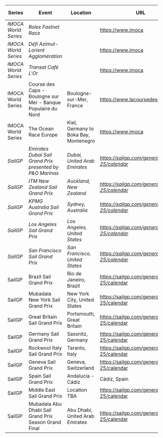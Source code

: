 | Series | Event | Location | URL | Start Date | End Date |
|---|---|---|---|---|---|
| *IMOCA World Series* | *Rolex Fastnet Race* |  | https://www.imoca | *2025-07* | *2025-07* |
| *IMOCA World Series* | *Défi Azimut-Lorient Agglomération* |  | https://www.imoca | *2025-09* | *2025-09* |
| *IMOCA World Series* | *Transat Café L'Or* |  | https://www.imoca | *2025-10* | *2025-10* |
| IMOCA World Series | Course des Caps - Boulogne sur Mer - Banque Populaire du Nord | Boulogne-sur-Mer, France | https://www.lacoursedescaps.com/ | 2025-06-25 | 2025-07-06 |
| IMOCA World Series | The Ocean Race Europe | Kiel, Germany to Boka Bay, Montenegro | https://www.imoca | 2025-08-10 | 2025 |
| *SailGP* | *Emirates Dubai Sail Grand Prix presented by P&O Marinas* | *Dubai, United Arab Emirates* | *https://sailgp.com/general/24-25/calendar* | *2024-11-23* | *2024-11-24* |
| *SailGP* | *ITM New Zealand Sail Grand Prix* | *Auckland, New Zealand* | *https://sailgp.com/general/24-25/calendar* | *2025-01-18* | *2025-01-19* |
| *SailGP* | *KPMG Australia Sail Grand Prix* | *Sydney, Australia* | *https://sailgp.com/general/24-25/calendar* | *2025-02-08* | *2025-02-09* |
| *SailGP* | *Los Angeles Sail Grand Prix* | *Los Angeles, United States* | *https://sailgp.com/general/24-25/calendar* | *2025-03-15* | *2025-03-16* |
| *SailGP* | *San Francisco Sail Grand Prix* | *San Francisco, United States* | *https://sailgp.com/general/24-25/calendar* | *2025-03-22* | *2025-03-23* |
| SailGP | Brazil Sail Grand Prix | Rio de Janeiro, Brazil | https://sailgp.com/general/24-25/calendar | 2025-05-03 | 2025-05-04 |
| SailGP | Mubadala New York Sail Grand Prix | New York City, United States | https://sailgp.com/general/24-25/calendar | 2025-06-07 | 2025-06-08 |
| SailGP | Great Britain Sail Grand Prix | Portsmouth, Great Britain | https://sailgp.com/general/24-25/calendar | 2025-07-19 | 2025-07-20 |
| SailGP | Germany Sail Grand Prix | Sassnitz, Germany | https://sailgp.com/general/24-25/calendar | 2025-08-16 | 2025-08-17 |
| SailGP | Rockwool Italy Sail Grand Prix | Taranto, Italy | https://sailgp.com/general/24-25/calendar | 2025-09-06 | 2025-09-07 |
| SailGP | Geneva Sail Grand Prix | Geneva, Switzerland | https://sailgp.com/general/24-25/calendar | 2025-09-20 | 2025-09-21 |
| SailGP | Spain Sail Grand Prix | Andalucía - Cádiz | Cádiz, Spain | https://sailgp.com/general/24-25/calendar | 2025-10-04 | 2025-10-05 |
| SailGP | Middle East Sail Grand Prix | Location TBA | https://sailgp.com/general/24-25/calendar | 2025-11-07 | 2025-11-08 |
| SailGP | Mubadala Abu Dhabi Sail Grand Prix Season Grand Final | Abu Dhabi, United Arab Emirates | https://sailgp.com/general/24-25/calendar | 2025-11-29 | 2025-11-30 |